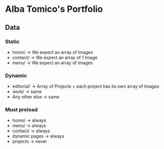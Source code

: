 # Alba Tomico's Portfolio

## Data

### Static

- home/ -> We expect an array of Images
- contact/ -> We expect an array of 1 Image
- menu/ -> We expect an array of Images

### Dynamic

- editorial/ -> Array of Projects + each project has its own array of Images
- work/ -> same
- Any other else -> same

### Must preload

- home/ -> always
- menu/ -> always
- contact/ -> always
- dynamic pages -> always
- projects -> never
